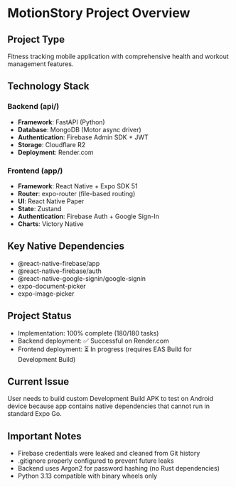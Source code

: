 # MotionStory Project Overview

## Project Type
Fitness tracking mobile application with comprehensive health and workout management features.

## Technology Stack

### Backend (api/)
- **Framework**: FastAPI (Python)
- **Database**: MongoDB (Motor async driver)
- **Authentication**: Firebase Admin SDK + JWT
- **Storage**: Cloudflare R2
- **Deployment**: Render.com

### Frontend (app/)
- **Framework**: React Native + Expo SDK 51
- **Router**: expo-router (file-based routing)
- **UI**: React Native Paper
- **State**: Zustand
- **Authentication**: Firebase Auth + Google Sign-In
- **Charts**: Victory Native

## Key Native Dependencies
- @react-native-firebase/app
- @react-native-firebase/auth
- @react-native-google-signin/google-signin
- expo-document-picker
- expo-image-picker

## Project Status
- Implementation: 100% complete (180/180 tasks)
- Backend deployment: ✅ Successful on Render.com
- Frontend deployment: ⏳ In progress (requires EAS Build for Development Build)

## Current Issue
User needs to build custom Development Build APK to test on Android device because app contains native dependencies that cannot run in standard Expo Go.

## Important Notes
- Firebase credentials were leaked and cleaned from Git history
- .gitignore properly configured to prevent future leaks
- Backend uses Argon2 for password hashing (no Rust dependencies)
- Python 3.13 compatible with binary wheels only
